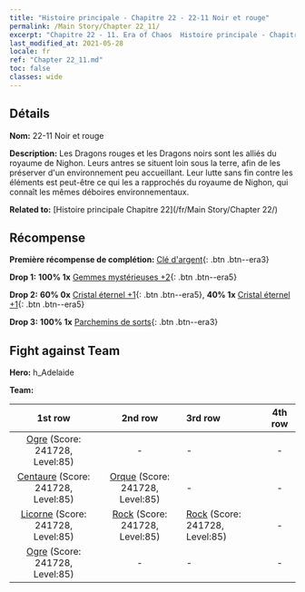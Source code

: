 ```yaml
---
title: "Histoire principale - Chapitre 22 - 22-11 Noir et rouge"
permalink: /Main Story/Chapter 22_11/
excerpt: "Chapitre 22 - 11. Era of Chaos  Histoire principale - Chapitre 22_11. 22-11 Noir et rouge"
last_modified_at: 2021-05-28
locale: fr
ref: "Chapter 22_11.md"
toc: false
classes: wide
---
```


## Détails

 **Nom:** 22-11 Noir et rouge

 **Description:** Les Dragons rouges et les Dragons noirs sont les alliés du royaume de Nighon. Leurs antres se situent loin sous la terre, afin de les préserver d'un environnement peu accueillant. Leur lutte sans fin contre les éléments est peut-être ce qui les a rapprochés du royaume de Nighon, qui connaît les mêmes déboires environnementaux.

 **Related to:** [Histoire principale Chapitre 22](/fr/Main Story/Chapter 22/)

## Récompense

 **Première récompense de complétion:** [Clé d'argent](/ItemsFR/con_693/){: .btn .btn--era3}

 **Drop 1:** **100% 1x** [Gemmes mystérieuses +2](/ItemsFR/mat_79/){: .btn .btn--era5}

 **Drop 2:** **60% 0x** [Cristal éternel +1](/ItemsFR/mat_73/){: .btn .btn--era5}, **40% 1x** [Cristal éternel +1](/ItemsFR/mat_73/){: .btn .btn--era5}

 **Drop 3:** **100% 1x** [Parchemins de sorts](/ItemsFR/con_694/){: .btn .btn--era3}


## Fight against Team
 **Hero:** h_Adelaide

 **Team:**


  | 1st row | 2nd row | 3rd row | 4th row |
  |:----:|:----:|:----|:----:|
  | [Ogre](/fr/units/Ogre/) (Score: 241728, Level:85)  | - | - | - |
  | [Centaure](/fr/units/Centaur/) (Score: 241728, Level:85)  | [Orque](/fr/units/Orc/) (Score: 241728, Level:85)  | - | - |
  | [Licorne](/fr/units/Unicorn/) (Score: 241728, Level:85)  | [Rock](/fr/units/Roc/) (Score: 241728, Level:85)  | [Rock](/fr/units/Roc/) (Score: 241728, Level:85)  | - |
  | [Ogre](/fr/units/Ogre/) (Score: 241728, Level:85)  | - | - | - |


